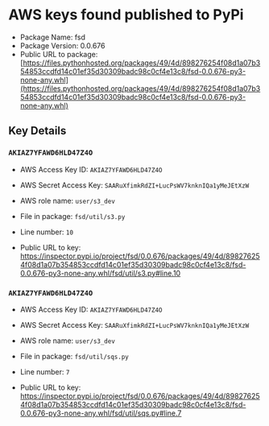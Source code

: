 # AWS keys found published to PyPi

* Package Name: fsd
* Package Version: 0.0.676
* Public URL to package: [https://files.pythonhosted.org/packages/49/4d/898276254f08d1a07b354853ccdfd14c01ef35d30309badc98c0cf4e13c8/fsd-0.0.676-py3-none-any.whl](https://files.pythonhosted.org/packages/49/4d/898276254f08d1a07b354853ccdfd14c01ef35d30309badc98c0cf4e13c8/fsd-0.0.676-py3-none-any.whl)

## Key Details

### `AKIAZ7YFAWD6HLD47Z4O`

* AWS Access Key ID: `AKIAZ7YFAWD6HLD47Z4O`
* AWS Secret Access Key: `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` 
* AWS role name: `user/s3_dev`
* File in package: `fsd/util/s3.py`
* Line number: `10`

* Public URL to key: https://inspector.pypi.io/project/fsd/0.0.676/packages/49/4d/898276254f08d1a07b354853ccdfd14c01ef35d30309badc98c0cf4e13c8/fsd-0.0.676-py3-none-any.whl/fsd/util/s3.py#line.10



### `AKIAZ7YFAWD6HLD47Z4O`

* AWS Access Key ID: `AKIAZ7YFAWD6HLD47Z4O`
* AWS Secret Access Key: `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` 
* AWS role name: `user/s3_dev`
* File in package: `fsd/util/sqs.py`
* Line number: `7`

* Public URL to key: https://inspector.pypi.io/project/fsd/0.0.676/packages/49/4d/898276254f08d1a07b354853ccdfd14c01ef35d30309badc98c0cf4e13c8/fsd-0.0.676-py3-none-any.whl/fsd/util/sqs.py#line.7


